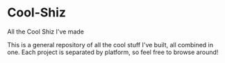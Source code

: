 # Cool-Shiz
All the Cool Shiz I've made

This is a general repository of all the cool stuff I've built, all combined in one. Each project is separated by platform, so feel free to browse around!
